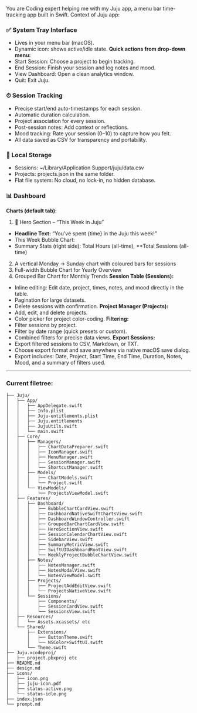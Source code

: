 You are Coding expert helping me with my Juju app, a menu bar time-tracking app built in Swift.
Context of Juju app:

### ✅ System Tray Interface
- Lives in your menu bar (macOS).
- Dynamic icon: shows active/idle state.
**Quick actions from drop-down menu:**
- Start Session: Choose a project to begin tracking.
- End Session: Finish your session and log notes and mood.
- View Dashboard: Open a clean analytics window.
- Quit: Exit Juju.
### ⏱ Session Tracking
- Precise start/end auto-timestamps for each session.
- Automatic duration calculation.
- Project association for every session.
- Post-session notes: Add context or reflections.
- Mood tracking: Rate your session (0–10) to capture how you felt.
- All data saved as CSV for transparency and portability.
### 📁 Local Storage
- Sessions: ~/Library/Application Support/juju/data.csv
- Projects: projects.json in the same folder.
- Flat file system: No cloud, no lock-in, no hidden database.
### 📊 Dashboard
**Charts (default tab):**
1. 🪩 Hero Section – “This Week in Juju”
- **Headline Text:** “You’ve spent {time} in the Juju this week!”
- This Week Bubble Chart:
- Summary Stats (right side): Total Hours (all-time), **Total Sessions (all-time)
2. A vertical Monday -> Sunday chart with coloured bars for sessions
3. Full-width Bubble Chart for Yearly Overview
4. Grouped Bar Chart for Monthly Trends
**Session Table (Sessions):**
- Inline editing: Edit date, project, times, notes, and mood directly in the table.
- Pagination for large datasets.
- Delete sessions with confirmation.
**Project Manager (Projects):**
- Add, edit, and delete projects.
- Color picker for project color-coding.
**Filtering:**
- Filter sessions by project.
- Filter by date range (quick presets or custom).
- Combined filters for precise data views.
**Export Sessions:**
- Export filtered sessions to CSV, Markdown, or TXT.
- Choose export format and save anywhere via native macOS save dialog.
- Export includes: Date, Project, Start Time, End Time, Duration, Notes, Mood, and a summary of filters used.

---

### Current filetree:

```
├── Juju/
│   ├── App/
│   │   ├── AppDelegate.swift
│   │   ├── Info.plist
│   │   ├── Juju-entitlements.plist
│   │   ├── Juju.entitlements
│   │   ├── JujuUtils.swift
│   │   └── main.swift
│   ├── Core/
│   │   ├── Managers/
│   │   │   ├── ChartDataPreparer.swift
│   │   │   ├── IconManager.swift
│   │   │   ├── MenuManager.swift
│   │   │   ├── SessionManager.swift
│   │   │   └── ShortcutManager.swift
│   │   ├── Models/
│   │   │   ├── ChartModels.swift
│   │   │   └── Project.swift
│   │   └── ViewModels/
│   │       └── ProjectsViewModel.swift
│   ├── Features/
│   │   ├── Dashboard/
│   │   │   ├── BubbleChartCardView.swift
│   │   │   ├── DashboardNativeSwiftChartsView.swift
│   │   │   ├── DashboardWindowController.swift
│   │   │   ├── GroupedBarChartCardView.swift
│   │   │   ├── HeroSectionView.swift
│   │   │   ├── SessionCalendarChartView.swift
│   │   │   ├── SidebarView.swift
│   │   │   ├── SummaryMetricView.swift
│   │   │   ├── SwiftUIDashboardRootView.swift
│   │   │   └── WeeklyProjectBubbleChartView.swift
│   │   ├── Notes/
│   │   │   ├── NotesManager.swift
│   │   │   ├── NotesModalView.swift
│   │   │   └── NotesViewModel.swift
│   │   ├── Projects/
│   │   │   ├── ProjectAddEditView.swift
│   │   │   └── ProjectsNativeView.swift
│   │   └── Sessions/
│   │       ├── Components/
│   │       ├── SessionCardView.swift
│   │       └── SessionsView.swift
│   ├── Resources/
│   │   └── Assets.xcassets/ etc
│   └── Shared/
│       ├── Extensions/
│       │   ├── ButtonTheme.swift
│       │   └── NSColor+SwiftUI.swift
│       └── Theme.swift
├── Juju.xcodeproj/
│   ├── project.pbxproj etc
├── README.md
├── design.md
├── icons/
│   ├── icon.png
│   ├── juju-icon.pdf
│   ├── status-active.png
│   └── status-idle.png
├── index.json
└── prompt.md
```